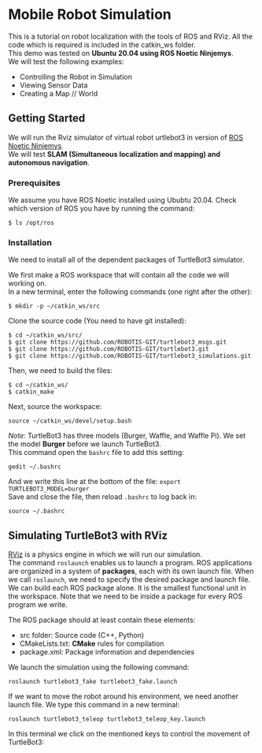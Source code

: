 # Mobile Robot Simulation
This is a tutorial on robot localization with the tools of ROS and RViz. All the code which is required is included in the catkin_ws folder.  
This demo was tested on __Ubuntu 20.04 using ROS Noetic Ninjemys__.  
We will test the following examples:
  * Controlling the Robot in Simulation
  * Viewing Sensor Data
  * Creating a Map // World

## Getting Started
We will run the Rviz simulator of virtual robot urtlebot3 in version of [ROS Noetic Ninjemys](http://wiki.ros.org/noetic "ROS Noetic Ninjemys").  
We will test __SLAM (Simultaneous localization and mapping) and autonomous navigation__.
### Prerequisites
We assume you have ROS Noetic installed using Ububtu 20.04. Check which version of ROS you have by running the command:  
```
$ ls /opt/ros
```
### Installation
We need to install all of the dependent packages of TurtleBot3 simulator.  

We first make a ROS workspace that will contain all the code we will working on.  
In a new terminal, enter the following commands (one right after the other):
```
$ mkdir -p ~/catkin_ws/src
```
Clone the source code (You need to have git installed):
```
$ cd ~/catkin_ws/src/
$ git clone https://github.com/ROBOTIS-GIT/turtlebot3_msgs.git
$ git clone https://github.com/ROBOTIS-GIT/turtlebot3.git
$ git clone https://github.com/ROBOTIS-GIT/turtlebot3_simulations.git
```
Then, we need to build the files:
```
$ cd ~/catkin_ws/
$ catkin_make
```
Next, source the workspace:
```
source ~/catkin_ws/devel/setup.bash
```
*Note:* TurtleBot3 has three models (Burger, Waffle, and Waffle Pi). We set the model __Burger__ before we launch TurtleBot3.  
This command open the `bashrc` file to add this setting:
```
gedit ~/.bashrc
```
And we write this line at the bottom of the file:
`export TURTLEBOT3_MODEL=burger`  
Save and close the file, then reload `.bashrc` to log back in:
```
source ~/.bashrc
```

## Simulating TurtleBot3 with RViz
[RViz](http://wiki.ros.org/rviz) is a physics engine in which we will run our simulation.  
The command `roslaunch` enables us to launch a program. ROS applications are organized in a system of __packages__, each with its own launch file. When we call `roslaunch`, we need to specify the desired package and launch file. We can build each ROS package alone. It is the smallest functional unit in the workspace. Note that we need to be inside a package for every ROS program we write.  

The ROS package should at least contain these elements:
  * src folder: Source code (C++, Python)
  * CMakeLists.txt: __CMake__ rules for compilation
  * package.xml: Package information and dependencies

We launch the simulation using the following command:
```
roslaunch turtlebot3_fake turtlebot3_fake.launch
```
If we want to move the robot around his environment, we need another launch file. We type this command in a new terminal:
```
roslaunch turtlebot3_teleop turtlebot3_teleop_key.launch
```
In this terminal we click on the mentioned keys to control the movement of TurtleBot3:
